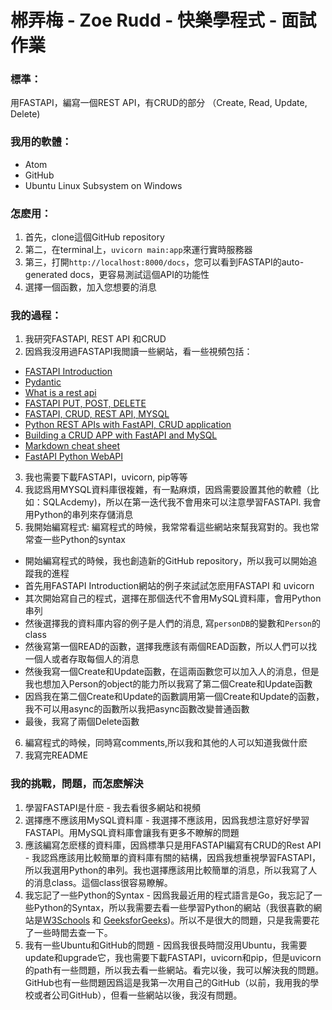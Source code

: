 # 郴弄梅 - Zoe Rudd - 快樂學程式 - 面試作業
### 標準：
用FASTAPI，編寫一個REST API，有CRUD的部分 （Create, Read, Update, Delete)

### 我用的軟體：
  - Atom
  - GitHub
  - Ubuntu Linux Subsystem on Windows

### 怎麽用：
1. 首先，clone這個GitHub repository
2. 第二，在terminal上，`uvicorn main:app`來運行實時服務器 
3. 第三，打開`http://localhost:8000/docs`，您可以看到FASTAPI的auto-generated docs，更容易測試這個API的功能性
4. 選擇一個函數，加入您想要的消息

### 我的過程：

1. 我研究FASTAPI, REST API 和CRUD
2. 因爲我沒用過FASTAPI我閲讀一些網站，看一些視頻包括：
  - [FASTAPI Introduction](https://fastapi.tiangolo.com/tutorial/first-steps/)
  - [Pydantic](https://pydantic-docs.helpmanual.io/)
  - [What is a rest api](https://www.redhat.com/en/topics/api/what-is-a-rest-api)
  - [FASTAPI PUT, POST, DELETE](https://www.youtube.com/watch?v=tpT48Rpt-Ww)
  - [FASTAPI, CRUD, REST API, MYSQL](https://www.youtube.com/watch?v=4Zy90rd0bkU)
  - [Python REST APIs with FastAPI, CRUD application](https://dev.to/xarala221/python-rest-apis-with-fastapi-crud-application-9kc)
  - [Building a CRUD APP with FastAPI and MySQL](https://blog.balasundar.com/building-a-crud-app-with-fastapi-and-mysql)
  - [Markdown cheat sheet](https://www.markdownguide.org/cheat-sheet/)
  - [FastAPI Python WebAPI](https://realpython.com/fastapi-python-web-apis/)

3. 我也需要下載FASTAPI，uvicorn, pip等等
4. 我認爲用MYSQL資料庫很複雜，有一點麻煩，因爲需要設置其他的軟體（比如：SQLAcdemy)，所以在第一迭代我不會用來可以注意學習FASTAPI. 我會用Python的串列來存儲消息
5. 我開始編寫程式: 編寫程式的時候，我常常看這些網站來幫我寫對的。我也常常查一些Python的syntax
  - 開始編寫程式的時候，我也創造新的GitHub repository，所以我可以開始追蹤我的進程
  - 首先用FASTAPI Introduction網站的例子來試試怎麽用FASTAPI 和 uvicorn
  - 其次開始寫自己的程式，選擇在那個迭代不會用MySQL資料庫，會用Python串列
  - 然後選擇我的資料庫内容的例子是人們的消息, 寫`personDB`的變數和`Person`的class
  - 然後寫第一個READ的函數，選擇我應該有兩個READ函數，所以人們可以找一個人或者存取每個人的消息
  - 然後我寫一個Create和Update函數，在這兩函數您可以加入人的消息，但是我也想加入Person的object的能力所以我寫了第二個Create和Update函數
  - 因爲我在第二個Create和Update的函數調用第一個Create和Update的函數，我不可以用async的函數所以我把async函數改變普通函數
  - 最後，我寫了兩個Delete函數
6. 編寫程式的時候，同時寫comments,所以我和其他的人可以知道我做什麽
7. 我寫完README

### 我的挑戰，問題，而怎麽解決
1. 學習FASTAPI是什麽 - 我去看很多網站和視頻
2. 選擇應不應該用MySQL資料庫 - 我選擇不應該用，因爲我想注意好好學習FASTAPI。用MySQL資料庫會讓我有更多不瞭解的問題
3. 應該編寫怎麽樣的資料庫，因爲標準只是用FASTAPI編寫有CRUD的Rest API - 我認爲應該用比較簡單的資料庫有關的結構，因爲我想重視學習FASTAPI，所以我選用Python的串列。我也選擇應該用比較簡單的消息，所以我寫了人的消息class。這個class很容易瞭解。
4. 我忘記了一些Python的Syntax - 因爲我最近用的程式語言是Go，我忘記了一些Python的Syntax，所以我需要去看一些學習Python的網站（我很喜歡的網站是[W3Schools](https://www.w3schools.com/python/) 和 [GeeksforGeeks](https://www.geeksforgeeks.org/python-programming-language/))。所以不是很大的問題，只是我需要花了一些時間去查一下。
5. 我有一些Ubuntu和GitHub的問題 - 因爲我很長時間沒用Ubuntu，我需要update和upgrade它，我也需要下載FASTAPI，uvicorn和pip，但是uvicorn的path有一些問題，所以我去看一些網站。看完以後，我可以解決我的問題。GitHub也有一些問題因爲這是我第一次用自己的GitHub（以前，我用我的學校或者公司GitHub），但看一些網站以後，我沒有問題。
